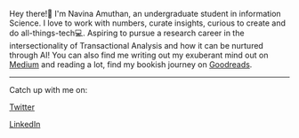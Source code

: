 Hey there!👋
I'm Navina Amuthan, an undergraduate student in information Science.
I love to work with numbers, curate insights, curious to create and do all-things-tech💻.
Aspiring to pursue a research career in the intersectionality of Transactional Analysis and how it can be nurtured through AI!
You can also find me writing out my exuberant mind out on [Medium](navinagamuthan.medium.com) and reading a lot, find my bookish journey on [Goodreads](https://www.goodreads.com/review/list/125625226-navina-g?ref=nav_mybooks). 

---
Catch up with me on:

[Twitter](https://twitter.com/navzzie)

[LinkedIn](https://www.linkedin.com/in/navinagamuthan/) 


